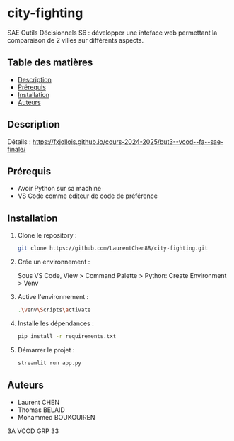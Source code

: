 # city-fighting
SAE Outils Décisionnels S6 : développer une inteface web permettant la comparaison de 2 villes sur différents aspects.

## Table des matières
- [Description](#description)
- [Prérequis](#prérequis)
- [Installation](#installation)
- [Auteurs](#auteurs)

## Description
Détails : https://fxjollois.github.io/cours-2024-2025/but3--vcod--fa--sae-finale/

## Prérequis
- Avoir Python sur sa machine
- VS Code comme éditeur de code de préférence

## Installation
1. Clone le repository :
    ```bash
    git clone https://github.com/LaurentChen88/city-fighting.git
    ```
2. Crée un environnement :
   
   Sous VS Code, View > Command Palette > Python: Create Environment > Venv
   
4. Active l'environnement :
   ```bash
   .\venv\Scripts\activate
   ```
5. Installe les dépendances :
    ```bash
    pip install -r requirements.txt
    ```
6. Démarrer le projet :
   ```bash
   streamlit run app.py
   ```

## Auteurs
- Laurent CHEN
- Thomas BELAID
- Mohammed BOUKOUIREN

3A VCOD GRP 33
